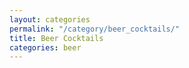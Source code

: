 ```yaml
---
layout: categories
permalink: "/category/beer_cocktails/"
title: Beer Cocktails
categories: beer
---
```

